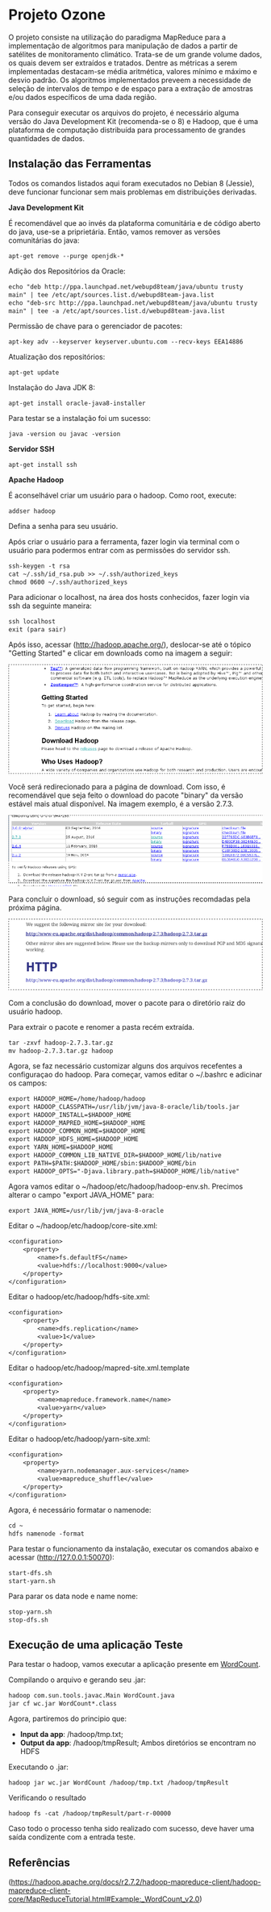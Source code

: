 # Projeto Ozone
O projeto consiste na utilização do paradigma MapReduce para a implementação de algoritmos para manipulação de dados a partir de satélites de monitoramento climático. Trata-se de um grande volume dados, os quais devem ser extraídos e tratados. Dentre as métricas a serem implementadas destacam-se média aritmética, valores mínimo e máximo e desvio padrão. Os algoritmos implementados preveem a necessidade de seleção de intervalos de tempo e de espaço para a extração de amostras e/ou dados específicos de uma dada região.

Para conseguir executar os arquivos do projeto, é necessário alguma versão do Java Development Kit (recomenda-se o 8) e Hadoop, que é uma plataforma de computação distribuída para processamento de grandes quantidades de dados.

## Instalação das Ferramentas
Todos os comandos listados aqui foram executados no Debian 8 (Jessie), deve funcionar funcionar sem mais problemas em distribuições derivadas.

**Java Development Kit**

É recomendável que ao invés da plataforma comunitária e de código aberto do java, use-se a priprietária. Então, vamos remover as versões comunitárias do java:
```
apt-get remove --purge openjdk-*
```
Adição dos Repositórios da Oracle:
```
echo "deb http://ppa.launchpad.net/webupd8team/java/ubuntu trusty main" | tee /etc/apt/sources.list.d/webupd8team-java.list
echo "deb-src http://ppa.launchpad.net/webupd8team/java/ubuntu trusty main" | tee -a /etc/apt/sources.list.d/webupd8team-java.list
```
Permissão de chave para o gerenciador de pacotes:
```
apt-key adv --keyserver keyserver.ubuntu.com --recv-keys EEA14886
```
Atualização dos repositórios:
```
apt-get update
```
Instalação do Java JDK 8:
```
apt-get install oracle-java8-installer
```
Para testar se a instalação foi um sucesso:
```
java -version ou javac -version
```

**Servidor SSH**
```
apt-get install ssh
```

**Apache Hadoop**

É aconselhável criar um usuário para o hadoop. Como root, execute:
```
addser hadoop
```
Defina a senha para seu usuário.

Após criar o usuário para a ferramenta, fazer login via terminal com o usuário para podermos entrar com as permissões do servidor ssh.
```
ssh-keygen -t rsa
cat ~/.ssh/id_rsa.pub >> ~/.ssh/authorized_keys
chmod 0600 ~/.ssh/authorized_keys
```
Para adicionar o localhost, na área dos hosts conhecidos, fazer login via ssh da seguinte maneira:
```
ssh localhost
exit (para sair)
```
Após isso, acessar (http://hadoop.apache.org/), deslocar-se até o tópico "Getting Started" e clicar em downloads como na imagem a seguir:

![Imagem 1](images/img_1.png)

Você será redirecionado para a página de download. Com isso, é recomendável que seja feito o download do pacote "binary" da versão estável mais atual disponível. Na imagem exemplo, é a versão 2.7.3.

![Imagem 2](images/img_2.png)

Para concluir o download, só seguir com as instruções recomdadas pela próxima página.

![Imagem 3](images/img_3.png)

Com a conclusão do download, mover o pacote para o diretório raiz do usuário hadoop.

Para extrair o pacote e renomer a pasta recém extraída.
```
tar -zxvf hadoop-2.7.3.tar.gz
mv hadoop-2.7.3.tar.gz hadoop
```
Agora, se faz necessário customizar alguns dos arquivos recefentes a configuraçao do hadoop.
Para começar, vamos editar o ~/.bashrc e adicinar os campos:
```
export HADOOP_HOME=/home/hadoop/hadoop
export HADOOP_CLASSPATH=/usr/lib/jvm/java-8-oracle/lib/tools.jar
export HADOOP_INSTALL=$HADOOP_HOME
export HADOOP_MAPRED_HOME=$HADOOP_HOME
export HADOOP_COMMON_HOME=$HADOOP_HOME
export HADOOP_HDFS_HOME=$HADOOP_HOME
export YARN_HOME=$HADOOP_HOME
export HADOOP_COMMON_LIB_NATIVE_DIR=$HADOOP_HOME/lib/native
export PATH=$PATH:$HADOOP_HOME/sbin:$HADOOP_HOME/bin
export HADOOP_OPTS="-Djava.library.path=$HADOOP_HOME/lib/native"
```
Agora vamos editar o ~/hadoop/etc/hadoop/hadoop-env.sh. Precimos alterar o campo "export JAVA_HOME" para:
```
export JAVA_HOME=/usr/lib/jvm/java-8-oracle
```
Editar o ~/hadoop/etc/hadoop/core-site.xml:
```
<configuration>
    <property>
        <name>fs.defaultFS</name>
        <value>hdfs://localhost:9000</value>
    </property>
</configuration>
```
Editar o hadoop/etc/hadoop/hdfs-site.xml:
```
<configuration>
    <property>
        <name>dfs.replication</name>
        <value>1</value>
    </property>
</configuration>
```
Editar o hadoop/etc/hadoop/mapred-site.xml.template
```
<configuration>
    <property>
        <name>mapreduce.framework.name</name>
        <value>yarn</value>
    </property>
</configuration>
```
Editar o hadoop/etc/hadoop/yarn-site.xml:
```
<configuration>
    <property>
        <name>yarn.nodemanager.aux-services</name>
        <value>mapreduce_shuffle</value>
    </property>
</configuration>
```
Agora, é necessário formatar o namenode:
```
cd ~
hdfs namenode -format
```
Para testar o funcionamento da instalação, executar os comandos abaixo e acessar (http://127.0.0.1:50070):
```
start-dfs.sh
start-yarn.sh
```
Para parar os data node e name nome:
```
stop-yarn.sh
stop-dfs.sh
```

## Execução de uma aplicação Teste

Para testar o hadoop, vamos executar a aplicação presente em [WordCount](examples/WordCount.java).

Compilando o arquivo e gerando seu .jar:
```
hadoop com.sun.tools.javac.Main WordCount.java
jar cf wc.jar WordCount*.class
```
Agora, partiremos do principio que:
- **Input da app**: /hadoop/tmp.txt;
- **Output da app**: /hadoop/tmpResult;
Ambos diretórios se encontram no HDFS

Executando o .jar:
```
hadoop jar wc.jar WordCount /hadoop/tmp.txt /hadoop/tmpResult
```
Verificando o resultado
```
hadoop fs -cat /hadoop/tmpResult/part-r-00000
```

Caso todo o processo tenha sido realizado com sucesso, deve haver uma saída condizente com a entrada teste.

## Referências
(https://hadoop.apache.org/docs/r2.7.2/hadoop-mapreduce-client/hadoop-mapreduce-client-core/MapReduceTutorial.html#Example:_WordCount_v2.0)
